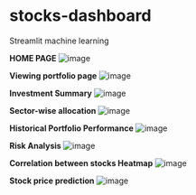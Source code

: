 # stocks-dashboard
Streamlit machine learning 

**HOME PAGE**
![image](https://github.com/user-attachments/assets/616c441c-21a0-44df-9f7e-a41a4077d4a2)

**Viewing portfolio page**
![image](https://github.com/user-attachments/assets/79ba6b4c-bf29-4957-ab79-e1ec5c20265b)

**Investment Summary**
![image](https://github.com/user-attachments/assets/8d0224ec-9df8-4b49-928a-6d619add1d81)

**Sector-wise allocation**
![image](https://github.com/user-attachments/assets/ad220f8c-6051-49ae-9197-7d0730dbf335)

**Historical Portfolio Performance**
![image](https://github.com/user-attachments/assets/ba2df8e3-1b80-467b-bbf6-829d3e69eee8)

**Risk Analysis**
![image](https://github.com/user-attachments/assets/9b10b8c0-2b93-461b-984c-4693f5230409)

**Correlation between stocks Heatmap**
![image](https://github.com/user-attachments/assets/1860fb8f-509f-46c2-902c-82d464e00c08)

**Stock price prediction**
![image](https://github.com/user-attachments/assets/c715c9aa-d757-4c3e-8e93-922f3add6ff7)


